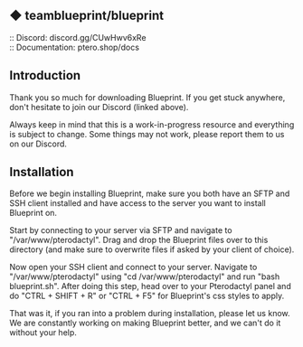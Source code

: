 ## ◆ teamblueprint/blueprint
:: Discord: discord.gg/CUwHwv6xRe    \
:: Documentation: ptero.shop/docs

## Introduction
  Thank you so much for downloading Blueprint.
  If you get stuck anywhere, don't hesitate to join our Discord (linked above).

  Always keep in mind that this is a work-in-progress resource and everything is subject to change.
  Some things may not work, please report them to us on our Discord.

## Installation
  Before we begin installing Blueprint, make sure you both have an SFTP and SSH client installed and have access to the server you want to install Blueprint on.

  Start by connecting to your server via SFTP and navigate to "/var/www/pterodactyl". Drag and drop the Blueprint files over to this directory (and make sure to overwrite files if asked by your client of choice).

  Now open your SSH client and connect to your server. Navigate to "/var/www/pterodactyl" using "cd /var/www/pterodactyl" and run "bash blueprint.sh". After doing this step, head over to your Pterodactyl panel and do "CTRL + SHIFT + R" or "CTRL + F5" for Blueprint's css styles to apply.

  That was it, if you ran into a problem during installation, please let us know. We are constantly working on making Blueprint better, and we can't do it without your help.
